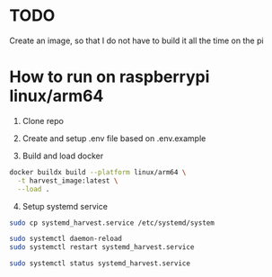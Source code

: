 # TODO
Create an image, so that I do not have to build it all the time on the pi

# How to run on raspberrypi linux/arm64

1. Clone repo

2. Create and setup .env file based on .env.example

3. Build and load docker

```bash
docker buildx build --platform linux/arm64 \
  -t harvest_image:latest \
  --load .
```

4. Setup systemd service

```bash
sudo cp systemd_harvest.service /etc/systemd/system
```

```bash
sudo systemctl daemon-reload
sudo systemctl restart systemd_harvest.service
```

```bash
sudo systemctl status systemd_harvest.service
```
